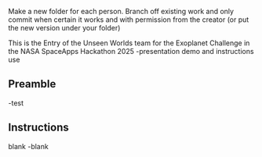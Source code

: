 Make a new folder for each person.
Branch off existing work and only commit when certain it works and with permission from the creator (or put the new version under your folder)

This is the Entry of the Unseen Worlds team for the Exoplanet Challenge in the NASA SpaceApps Hackathon 2025
-presentation demo and instructions use


## Preamble
-test
## Instructions
blank
-blank
